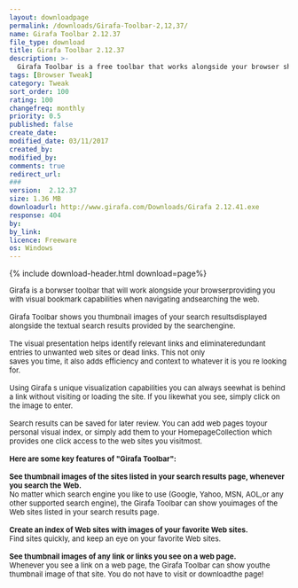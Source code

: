 ```yaml
---
layout: downloadpage
permalink: /downloads/Girafa-Toolbar-2,12,37/
name: Girafa Toolbar 2.12.37
file_type: download
title: Girafa Toolbar 2.12.37
description: >-
  Girafa Toolbar is a free toolbar that works alongside your browser showing you thumbnail sized images of any webpage
tags: [Browser Tweak]
category: Tweak
sort_order: 100
rating: 100
changefreq: monthly
priority: 0.5
published: false
create_date: 
modified_date: 03/11/2017
created_by: 
modified_by: 
comments: true
redirect_url: 
### 
version:  2.12.37
size: 1.36 MB
downloadurl: http://www.girafa.com/Downloads/Girafa 2.12.41.exe
response: 404
by: 
by_link: 
licence: Freeware
os: Windows
---
```


{% include download-header.html download=page%}

<p style="fix-download-text !important">
<p><font size="2"><p>Girafa is a borwser toolbar that will work alongside your browserproviding you with visual bookmark capabilities when navigating andsearching the web.<br />
<br />
Girafa Toolbar shows you thumbnail images of your search resultsdisplayed alongside the textual search results provided by the searchengine.<br />
<br />
The visual presentation helps identify relevant links and eliminateredundant entries to unwanted web sites or dead links. This not only<br />
saves you time, it also adds efficiency and context to whatever it is you re looking for.<br />
<br />
Using Girafa s unique visualization capabilities you can always seewhat is behind a link without visiting or loading the site. If you likewhat you see, simply click on the image to enter.<br />
<br />
Search results can be saved for later review. You can add web pages toyour personal visual index, or simply add them to your HomepageCollection which provides one click access to the web sites you visitmost.<br />
<br />
<span><strong>Here are some key features of "Girafa Toolbar":</strong></span><br />
<br />
<strong>See thumbnail images of the sites listed in your search results page, whenever you search the Web. </strong><br />
No matter which search engine you like to use (Google, Yahoo, MSN, AOL,or any other supported search engine), the Girafa Toolbar can show youimages of the Web sites listed in your search results page. <br />
<br />
<strong>Create an index of Web sites with images of your favorite Web sites.</strong><br />
Find sites quickly, and keep an eye on your favorite Web sites. <br />
<br />
<strong>See thumbnail images of any link or links you see on a web page.</strong><br />
Whenever you see a link on a web page, the Girafa Toolbar can show youthe thumbnail image of that site. You do not have to visit or downloadthe page!</p></p></p>
